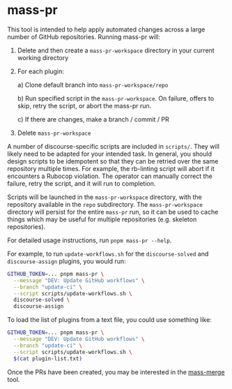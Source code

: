 # mass-pr

This tool is intended to help apply automated changes across a large number of GitHub repositories. Running mass-pr will:

1. Delete and then create a `mass-pr-workspace` directory in your current working directory

2. For each plugin:

   a) Clone default branch into `mass-pr-workspace/repo`

   b) Run specified script in the `mass-pr-workspace`. On failure, offers to skip, retry the script, or abort the mass-pr run.

   c) If there are changes, make a branch / commit / PR

3. Delete `mass-pr-workspace`

A number of discourse-specific scripts are included in `scripts/`. They will likely need to be adapted for your intended task. In general, you should
design scripts to be idempotent so that they can be retried over the same repository multiple times. For example, the rb-linting script will abort if
it encounters a Rubocop violation. The operator can manually correct the failure, retry the script, and it will run to completion.

Scripts will be launched in the `mass-pr-workspace` directory, with the repository available in the `repo` subdirectory. The `mass-pr-workspace`
directory will persist for the entire `mass-pr` run, so it can be used to cache things which may be useful for multiple repositories (e.g. skeleton
repositories).

For detailed usage instructions, run `pnpm mass-pr --help`.

For example, to run `update-workflows.sh` for the `discourse-solved` and `discourse-assign` plugins, you would run:

```bash
GITHUB_TOKEN=... pnpm mass-pr \
  --message "DEV: Update GitHub workflows" \
  --branch "update-ci" \
  --script scripts/update-workflows.sh \
  discourse-solved \
  discourse-assign
```

To load the list of plugins from a text file, you could use something like:

```bash
GITHUB_TOKEN=... pnpm mass-pr \
  --message "DEV: Update GitHub workflows" \
  --branch "update-ci" \
  --script scripts/update-workflows.sh \
  $(cat plugin-list.txt)
```

Once the PRs have been created, you may be interested in the [mass-merge](https://github.com/discourse/mass-merge) tool.
